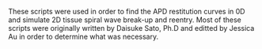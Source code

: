 These scripts were used in order to find the APD restitution curves in 0D and simulate 2D tissue spiral wave break-up and reentry. Most of these scripts were originally written by Daisuke Sato, Ph.D and editted by Jessica Au in order to determine what was necessary.
